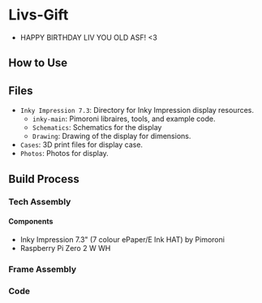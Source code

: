 # Livs-Gift
* HAPPY BIRTHDAY LIV YOU OLD ASF! <3

## How to Use


## Files
* `Inky Impression 7.3`: Directory for Inky Impression display resources.
    *  `inky-main`: Pimoroni libraires, tools, and example code.
    * `Schematics`: Schematics for the display
    * `Drawing`: Drawing of the display for dimensions.
* `Cases`: 3D print files for display case.
* `Photos`: Photos for display.

## Build Process

### Tech Assembly

#### Components
* Inky Impression 7.3" (7 colour ePaper/E Ink HAT) by Pimoroni
* Raspberry Pi Zero 2 W WH

### Frame Assembly

### Code

